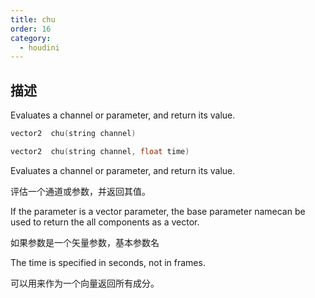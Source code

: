 ```yaml
---
title: chu
order: 16
category:
  - houdini
---
```

    
## 描述

Evaluates a channel or parameter, and return its value.

```c
vector2  chu(string channel)
```

```c
vector2  chu(string channel, float time)
```

Evaluates a channel or parameter, and return its value.

评估一个通道或参数，并返回其值。

If the parameter is a vector parameter, the base parameter namecan be used to
return the all components as a vector.

如果参数是一个矢量参数，基本参数名

The time is specified in seconds, not in frames.

可以用来作为一个向量返回所有成分。
